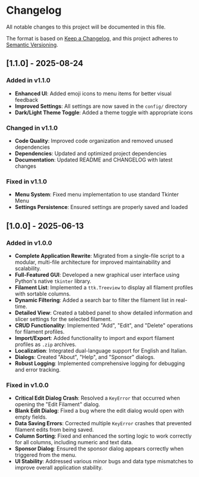 # Changelog

All notable changes to this project will be documented in this file.

The format is based on [Keep a Changelog](https://keepachangelog.com/en/1.0.0/),
and this project adheres to [Semantic Versioning](https://semver.org/spec/v2.0.0.html).

## [1.1.0] - 2025-08-24

### Added in v1.1.0

* **Enhanced UI**: Added emoji icons to menu items for better visual feedback
* **Improved Settings**: All settings are now saved in the `config/` directory
* **Dark/Light Theme Toggle**: Added a theme toggle with appropriate icons

### Changed in v1.1.0

* **Code Quality**: Improved code organization and removed unused dependencies
* **Dependencies**: Updated and optimized project dependencies
* **Documentation**: Updated README and CHANGELOG with latest changes

### Fixed in v1.1.0

* **Menu System**: Fixed menu implementation to use standard Tkinter Menu
* **Settings Persistence**: Ensured settings are properly saved and loaded

## [1.0.0] - 2025-06-13

### Added in v1.0.0

* **Complete Application Rewrite**: Migrated from a single-file script to a modular, multi-file architecture for improved maintainability and scalability.
* **Full-Featured GUI**: Developed a new graphical user interface using Python's native `tkinter` library.
* **Filament List**: Implemented a `ttk.Treeview` to display all filament profiles with sortable columns.
* **Dynamic Filtering**: Added a search bar to filter the filament list in real-time.
* **Detailed View**: Created a tabbed panel to show detailed information and slicer settings for the selected filament.
* **CRUD Functionality**: Implemented "Add", "Edit", and "Delete" operations for filament profiles.
* **Import/Export**: Added functionality to import and export filament profiles as `.zip` archives.
* **Localization**: Integrated dual-language support for English and Italian.
* **Dialogs**: Created "About", "Help", and "Sponsor" dialogs.
* **Robust Logging**: Implemented comprehensive logging for debugging and error tracking.

### Fixed in v1.0.0

* **Critical Edit Dialog Crash**: Resolved a `KeyError` that occurred when opening the "Edit Filament" dialog.
* **Blank Edit Dialog**: Fixed a bug where the edit dialog would open with empty fields.
* **Data Saving Errors**: Corrected multiple `KeyError` crashes that prevented filament edits from being saved.
* **Column Sorting**: Fixed and enhanced the sorting logic to work correctly for all columns, including numeric and text data.
* **Sponsor Dialog**: Ensured the sponsor dialog appears correctly when triggered from the menu.
* **UI Stability**: Addressed various minor bugs and data type mismatches to improve overall application stability.
